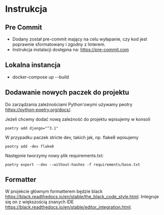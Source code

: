 # Instrukcja

## Pre Commit

- Dodany został pre-commit mający na celu wyłapanie, czy kod jest poprawnie sformatowany i zgodny z linterem.
- Instrukcja instalacji dostępna na: https://pre-commit.com

## Lokalna instancja

- docker-compose up --build

## Dodawanie nowych paczek do projektu

Do zarządzania zależnościami Python'owymi używamy peotry <https://python-poetry.org/docs/>.

Jeżeli chcemy dodać nową zależność do projektu wpisujemy w konsoli

```
poetry add django="^3.1"
```

W przypadku paczek stricte dev, takich jak, np. flake8 wpisujemy

```
peotry add -dev flake8
```

Następnie tworzymy nowy plik requirements.txt:

```
poetry export --dev --without-hashes -f requirements/base.txt
```

## Formatter

W projekcie głównym formatterem będzie black <https://black.readthedocs.io/en/stable/the_black_code_style.html>. Integruje się on z większością znanych IDE <https://black.readthedocs.io/en/stable/editor_integration.html>.

